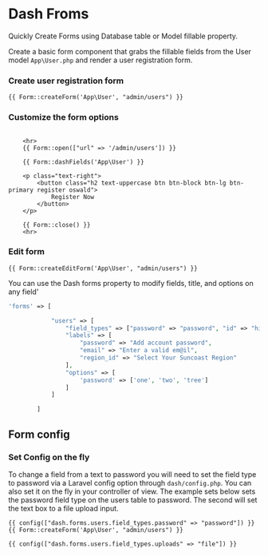 # Dash Froms

Quickly Create Forms using Database table or Model fillable property.

Create a basic form component that grabs the fillable fields from the User model `App\User.php` and render a user registration form.   

### Create user registration form

```blade
{{ Form::createForm('App\User', "admin/users") }}
```

### Customize the form options

```blade

    <hr>
    {{ Form::open(["url" => '/admin/users']) }}

    {{ Form::dashFields('App\User') }}
    
    <p class="text-right">
        <button class="h2 text-uppercase btn btn-block btn-lg btn-primary register oswald">
            Register Now
        </button>
    </p>

    {{ Form::close() }}
    <hr>
```

### Edit form 

```blade
{{ Form::createEditForm('App\User', "admin/users") }}
```
You can use the Dash forms property to modify fields, title, and options on any field'

```php
'forms' => [

            "users" => [
                "field_types" => ["password" => "password", "id" => "hidden", "email" => "email"],
                "labels" => [
                    "password" => "Add account password",
                    "email" => "Enter a valid em@il",
                    "region_id" => "Select Your Suncoast Region"
                ],
                "options" => [
                    'password' => ['one', 'two', 'tree']
                ]
            ]

        ]
```
 
 

## Form config

### Set Config on the fly 

To change a field from a text to password you will need to set the field type to password via a Laravel config option through `dash/config.php`. You can also set it on the fly in your controller of view. The example sets below sets the password field type on the users table to password. The second will set the text box to a file upload input.

```blade
{{ config(["dash.forms.users.field_types.password" => "password"]) }}
{{ Form::createForm('App\User', "admin/users") }}
```

```blade
{{ config(["dash.forms.users.field_types.uploads" => "file"]) }}
```

